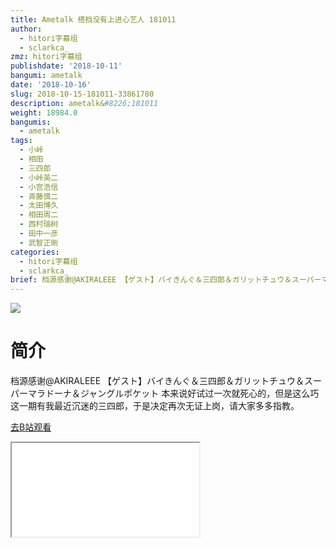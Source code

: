 ```yaml
---
title: Ametalk 搭档没有上进心艺人 181011
author:
  - hitori字幕组
  - sclarkca_
zmz: hitori字幕组
publishdate: '2018-10-11'
bangumi: ametalk
date: '2018-10-16'
slug: 2018-10-15-181011-33861780
description: ametalk&#8226;181011
weight: 18984.0
bangumis:
  - ametalk
tags:
  - 小峠
  - 相田
  - 三四郎
  - 小峠英二
  - 小宫浩信
  - 斉藤慎二
  - 太田博久
  - 相田周二
  - 西村瑞树
  - 田中一彦
  - 武智正剛
categories:
  - hitori字幕组
  - sclarkca_
brief: 档源感谢@AKIRALEEE 【ゲスト】バイきんぐ＆三四郎＆ガリットチュウ＆スーパーマラドーナ＆ジャングルポケット 本来说好试过一次就死心的，但是这么巧这一期有我最近沉迷的三四郎，于是决定再次无证上岗，请大家多多指教。
---
```

![](https://i.imgur.com/pJn32NI.jpg)
# 简介  
档源感谢@AKIRALEEE
【ゲスト】バイきんぐ＆三四郎＆ガリットチュウ＆スーパーマラドーナ＆ジャングルポケット 
本来说好试过一次就死心的，但是这么巧这一期有我最近沉迷的三四郎，于是决定再次无证上岗，请大家多多指教。  

[去B站观看](https://www.bilibili.com/video/av33861780/)
<div class ="resp-container"><iframe class="testiframe" src="//player.bilibili.com/player.html?aid=33861780"", scrolling="no", allowfullscreen="true" > </iframe></div> 
